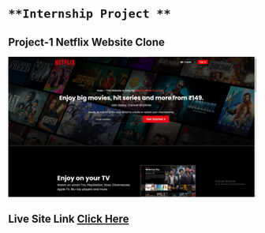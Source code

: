 # ``**Internship Project **``
## Project-1 **Netflix Website Clone**
![Output Image](./output%20image.jpg)
## Live Site Link [Click Here](https://rvflix.netlify.app/)